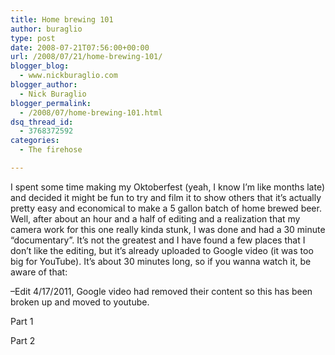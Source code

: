 ```yaml
---
title: Home brewing 101
author: buraglio
type: post
date: 2008-07-21T07:56:00+00:00
url: /2008/07/21/home-brewing-101/
blogger_blog:
  - www.nickburaglio.com
blogger_author:
  - Nick Buraglio
blogger_permalink:
  - /2008/07/home-brewing-101.html
dsq_thread_id:
  - 3768372592
categories:
  - The firehose

---
```

I spent some time making my Oktoberfest (yeah, I know I&#8217;m like months late) and decided it might be fun to try and film it to show others that it&#8217;s actually pretty easy and economical to make a 5 gallon batch of home brewed beer. Well, after about an hour and a half of editing and a realization that my camera work for this one really kinda stunk, I was done and had a 30 minute &#8220;documentary&#8221;. It&#8217;s not the greatest and I have found a few places that I don&#8217;t like the editing, but it&#8217;s already uploaded to Google video (it was too big for YouTube). It&#8217;s about 30 minutes long, so if you wanna watch it, be aware of that:

&#8211;Edit 4/17/2011, Google video had removed their content so this has been broken up and moved to youtube. 

Part 1

Part 2